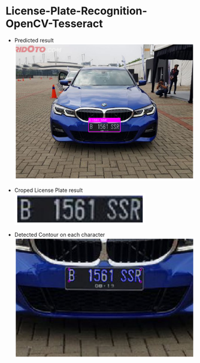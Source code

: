 # License-Plate-Recognition-OpenCV-Tesseract
 
 
- Predicted result <br>
![](resource/result.png)

- Croped License Plate result <br>
![](resource/result2.png)

- Detected Contour on each character <br>
![](resource/result3.png)
